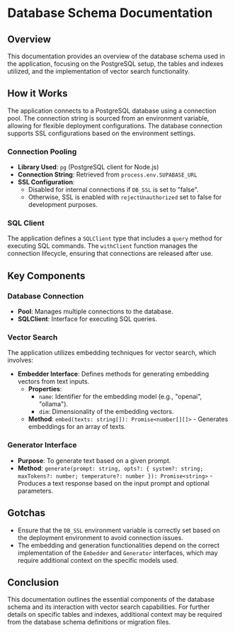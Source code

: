 # Database Schema Documentation

## Overview
This documentation provides an overview of the database schema used in the application, focusing on the PostgreSQL setup, the tables and indexes utilized, and the implementation of vector search functionality.

## How it Works
The application connects to a PostgreSQL database using a connection pool. The connection string is sourced from an environment variable, allowing for flexible deployment configurations. The database connection supports SSL configurations based on the environment settings.

### Connection Pooling
- **Library Used**: `pg` (PostgreSQL client for Node.js)
- **Connection String**: Retrieved from `process.env.SUPABASE_URL`
- **SSL Configuration**: 
  - Disabled for internal connections if `DB_SSL` is set to "false".
  - Otherwise, SSL is enabled with `rejectUnauthorized` set to false for development purposes.

### SQL Client
The application defines a `SQLClient` type that includes a `query` method for executing SQL commands. The `withClient` function manages the connection lifecycle, ensuring that connections are released after use.

## Key Components
### Database Connection
- **Pool**: Manages multiple connections to the database.
- **SQLClient**: Interface for executing SQL queries.

### Vector Search
The application utilizes embedding techniques for vector search, which involves:
- **Embedder Interface**: Defines methods for generating embedding vectors from text inputs.
  - **Properties**:
    - `name`: Identifier for the embedding model (e.g., "openai", "ollama").
    - `dim`: Dimensionality of the embedding vectors.
  - **Method**: `embed(texts: string[]): Promise<number[][]>` - Generates embeddings for an array of texts.

### Generator Interface
- **Purpose**: To generate text based on a given prompt.
- **Method**: `generate(prompt: string, opts?: { system?: string; maxTokens?: number; temperature?: number }): Promise<string>` - Produces a text response based on the input prompt and optional parameters.

## Gotchas
- Ensure that the `DB_SSL` environment variable is correctly set based on the deployment environment to avoid connection issues.
- The embedding and generation functionalities depend on the correct implementation of the `Embedder` and `Generator` interfaces, which may require additional context on the specific models used.

## Conclusion
This documentation outlines the essential components of the database schema and its interaction with vector search capabilities. For further details on specific tables and indexes, additional context may be required from the database schema definitions or migration files.